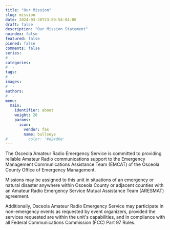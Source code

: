 ```yaml
---
title: "Our Mission"
slug: mission
date: 2024-03-26T23:50:54-04:00
draft: false
description: "Our Mission Statement"
noindex: false
featured: false
pinned: false
comments: false
series:
#  - 
categories:
#  - 
tags:
#  - 
images:
#  - 
authors:
#  -
menu:
  main:
    identifier: about
    weight: 20
    params:
      icon:
        vendor: fas
        name: bullseye
#         color: '#e24d0e'
---
```


The Osceola Amateur Radio Emergency Service is committed to providing reliable Amateur Radio communications support to the Emergency Management Communications Assistance Team (EMCAT) of the Osceola County Office of Emergency Management.

Missions may be assigned to this unit in situations of an emergency or natural disaster anywhere within Osceola County or adjacent counties with an Amateur Radio Emergency Service Mutual Assistance Team (ARESMAT) agreement.

Additionally, Osceola Amateur Radio Emergency Service may participate in non-emergency events as requested by event organizers, provided the services requested are within the unit's capabilities, and in compliance with all Federal Communications Commission (FCC) Part 97 Rules.
